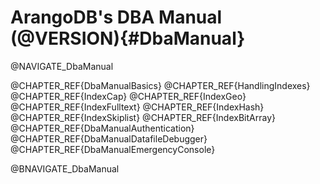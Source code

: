 ArangoDB's DBA Manual (@VERSION){#DbaManual}
============================================

@NAVIGATE_DbaManual

@CHAPTER_REF{DbaManualBasics}
@CHAPTER_REF{HandlingIndexes}
@CHAPTER_REF{IndexCap}
@CHAPTER_REF{IndexGeo}
@CHAPTER_REF{IndexFulltext}
@CHAPTER_REF{IndexHash}
@CHAPTER_REF{IndexSkiplist}
@CHAPTER_REF{IndexBitArray}
@CHAPTER_REF{DbaManualAuthentication}
@CHAPTER_REF{DbaManualDatafileDebugger}
@CHAPTER_REF{DbaManualEmergencyConsole}

@BNAVIGATE_DbaManual
